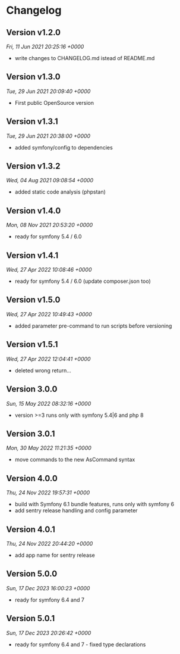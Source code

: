 # Changelog

## Version v1.2.0
*Fri, 11 Jun 2021 20:25:16 +0000*
- write changes to CHANGELOG.md istead of README.md


## Version v1.3.0
*Tue, 29 Jun 2021 20:09:40 +0000*
- First public OpenSource version


## Version v1.3.1
*Tue, 29 Jun 2021 20:38:00 +0000*
- added symfony/config to dependencies


## Version v1.3.2
*Wed, 04 Aug 2021 09:08:54 +0000*
- added static code analysis (phpstan)


## Version v1.4.0
*Mon, 08 Nov 2021 20:53:20 +0000*
- ready for symfony 5.4 / 6.0


## Version v1.4.1
*Wed, 27 Apr 2022 10:08:46 +0000*
- ready for symfony 5.4 / 6.0 (update composer.json too)


## Version v1.5.0
*Wed, 27 Apr 2022 10:49:43 +0000*
- added parameter pre-command to run scripts before versioning


## Version v1.5.1
*Wed, 27 Apr 2022 12:04:41 +0000*
- deleted wrong return...


## Version 3.0.0
*Sun, 15 May 2022 08:32:16 +0000*
- version >=3 runs only with symfony 5.4|6 and php 8


## Version 3.0.1
*Mon, 30 May 2022 11:21:35 +0000*
- move commands to the new AsCommand syntax


## Version 4.0.0
*Thu, 24 Nov 2022 19:57:31 +0000*
- build with Symfony 6.1 bundle features, runs only with symfony 6
- add sentry release handling and config parameter


## Version 4.0.1
*Thu, 24 Nov 2022 20:44:20 +0000*
- add app name for sentry release


## Version 5.0.0
*Sun, 17 Dec 2023 16:00:23 +0000*
- ready for symfony 6.4 and 7


## Version 5.0.1
*Sun, 17 Dec 2023 20:26:42 +0000*
- ready for symfony 6.4 and 7 - fixed type declarations
